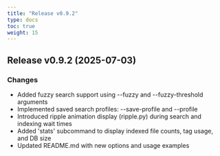 ```yaml
---
title: "Release v0.9.2"
type: docs
toc: true
weight: 15
---
```


## Release v0.9.2 (2025-07-03)

### Changes
- Added fuzzy search support using --fuzzy and --fuzzy-threshold arguments
- Implemented saved search profiles: --save-profile and --profile
- Introduced ripple animation display (ripple.py) during search and indexing wait times
- Added 'stats' subcommand to display indexed file counts, tag usage, and DB size
- Updated README.md with new options and usage examples